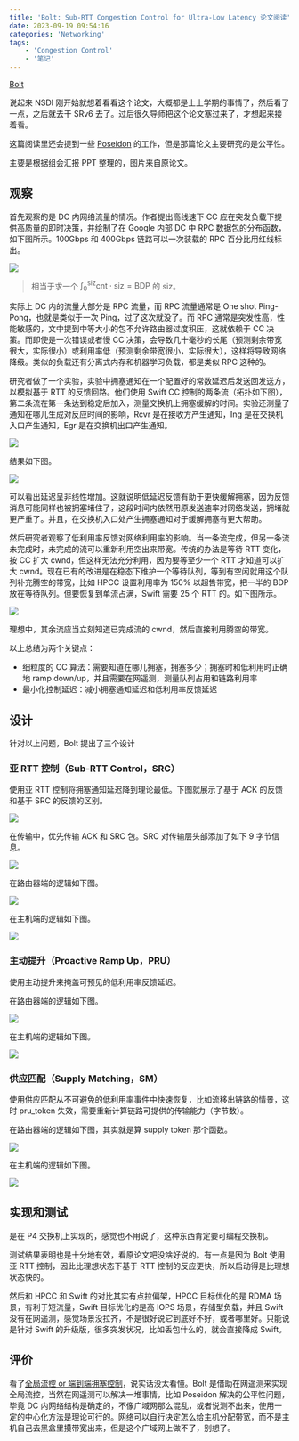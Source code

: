 ```yaml
---
title: 'Bolt: Sub-RTT Congestion Control for Ultra-Low Latency 论文阅读'
date: 2023-09-19 09:54:16
categories: 'Networking'
tags:
	- 'Congestion Control'
	- '笔记'
---
```


[Bolt](https://www.usenix.org/conference/nsdi23/presentation/arslan)

<!-- more -->

说起来 NSDI 刚开始就想着看看这个论文，大概都是上上学期的事情了，然后看了一点，之后就去干 SRv6 去了。过后很久导师把这个论文塞过来了，才想起来接着看。

这篇阅读里还会提到一些 [Poseidon](https://www.usenix.org/conference/nsdi23/presentation/wang-weitao) 的工作，但是那篇论文主要研究的是公平性。

主要是根据组会汇报 PPT 整理的，图片来自原论文。

## 观察

首先观察的是 DC 内网络流量的情况。作者提出高线速下 CC 应在突发负载下提供高质量的即时决策，并绘制了在 Google 内部 DC 中 RPC 数据包的分布函数，如下图所示。100Gbps 和 400Gbps 链路可以一次装载的 RPC 百分比用红线标出。

![](/images/bolt/1.png)

> 相当于求一个 $\int_0^\text{siz} \text{cnt}\cdot \text{siz} = \text{BDP}$ 的 $\text{siz}$。

实际上 DC 内的流量大部分是 RPC 流量，而 RPC 流量通常是 One shot Ping-Pong，也就是类似于一次 Ping，过了这次就没了。而 RPC 通常是突发性高，性能敏感的，文中提到中等大小的包不允许路由器过度积压，这就依赖于 CC 决策。而即使是一次错误或者慢 CC 决策，会导致几十毫秒的长尾（预测剩余带宽很大，实际很小）或利用率低（预测剩余带宽很小，实际很大），这样将导致网络降级。类似的负载还有分离式内存和机器学习负载，都是类似 RPC 这种的。

研究者做了一个实验，实验中拥塞通知在一个配置好的常数延迟后发送回发送方，以模拟基于 RTT 的反馈回路。他们使用 Swift CC 控制的两条流（拓扑如下图），第二条流在第一条达到稳定后加入，测量交换机上拥塞缓解的时间。实验还测量了通知在哪儿生成对反应时间的影响，Rcvr 是在接收方产生通知，Ing 是在交换机入口产生通知，Egr 是在交换机出口产生通知。

![](/images/bolt/2.png)

结果如下图。

![](/images/bolt/3.png)

可以看出延迟呈非线性增加。这就说明低延迟反馈有助于更快缓解拥塞，因为反馈消息可能同样也被拥塞堵住了，这段时间内依然用原发送速率对网络发送，拥堵就更严重了。并且，在交换机入口处产生拥塞通知对于缓解拥塞有更大帮助。

然后研究者观察了低利用率反馈对网络利用率的影响。当一条流完成，但另一条流未完成时，未完成的流可以重新利用空出来带宽。传统的办法是等待 RTT 变化，按 CC 扩大 cwnd，但这样无法充分利用，因为要等至少一个 RTT 才知道可以扩大 cwnd。现在已有的改进是在稳态下维护一个等待队列，等到有空闲就用这个队列补充腾空的带宽，比如 HPCC 设置利用率为 150% 以超售带宽，把一半的 BDP 放在等待队列。但要恢复到单流占满，Swift 需要 25 个 RTT 的。如下图所示。

![](/images/bolt/4.png)

理想中，其余流应当立刻知道已完成流的 cwnd，然后直接利用腾空的带宽。

以上总结为两个关键点：

- 细粒度的 CC 算法：需要知道在哪儿拥塞，拥塞多少；拥塞时和低利用时正确地 ramp down/up，并且需要在网遥测，测量队列占用和链路利用率
- 最小化控制延迟：减小拥塞通知延迟和低利用率反馈延迟

## 设计

针对以上问题，Bolt 提出了三个设计

### 亚 RTT 控制（Sub-RTT Control，SRC）

使用亚 RTT 控制将拥塞通知延迟降到理论最低。下图就展示了基于 ACK 的反馈和基于 SRC 的反馈的区别。

![](/images/bolt/5.jpg)

在传输中，优先传输 ACK 和 SRC 包。SRC 对传输层头部添加了如下 9 字节信息。

![](/images/bolt/6.png)

在路由器端的逻辑如下图。

![](/images/bolt/src-rtr-logic.png)

在主机端的逻辑如下图。

![](/images/bolt/src-hst-logic.png)

### 主动提升（Proactive Ramp Up，PRU）

使用主动提升来掩盖可预见的低利用率反馈延迟。

在路由器端的逻辑如下图。

![](/images/bolt/pru-rtr-logic.png)

在主机端的逻辑如下图。

![](/images/bolt/pru-hst-logic.png)

### 供应匹配（Supply Matching，SM）

使用供应匹配从不可避免的低利用率事件中快速恢复，比如流移出链路的情景，这时 pru_token 失效，需要重新计算链路可提供的传输能力（字节数）。

在路由器端的逻辑如下图，其实就是算 supply token 那个函数。

![](/images/bolt/sm-rtr-logic.png)

在主机端的逻辑如下图。

![](/images/bolt/sm-hst-logic.png)

## 实现和测试

是在 P4 交换机上实现的，感觉也不用说了，这种东西肯定要可编程交换机。

测试结果表明也是十分地有效，看原论文吧没啥好说的。有一点是因为 Bolt 使用亚 RTT 控制，因此比理想状态下基于 RTT 控制的反应更快，所以启动得是比理想状态快的。

然后和 HPCC 和 Swift 的对比其实有点拉偏架，HPCC 目标优化的是 RDMA 场景，有利于短流量，Swift 目标优化的是高 IOPS 场景，存储型负载，并且 Swift 没有在网遥测，感觉场景没拉齐，不是很好说它到底好不好，或者哪里好。只能说是针对 Swift 的升级版，很多突发状况，比如丢包什么的，就会直接降成 Swift。

## 评价

看了[全局流控 or 端到端拥塞控制](https://zhuanlan.zhihu.com/p/633734273)，说实话没太看懂。Bolt 是借助在网遥测来实现全局流控，当然在网遥测可以解决一堆事情，比如 Poseidon 解决的公平性问题，毕竟 DC 内网络结构是确定的，不像广域网那么混乱，或者说测不出来，使用一定的中心化方法是理论可行的。网络可以自行决定怎么给主机分配带宽，而不是主机自己去黑盒里摸带宽出来，但是这个广域网上做不了，别想了。
